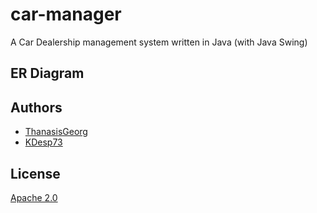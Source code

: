 # car-manager

A Car Dealership management system written in Java (with Java Swing)

## ER Diagram



## Authors

- [ThanasisGeorg](https://github.com/ThanasisGeorg)
- [KDesp73](https://github.com/KDesp73)

## License

[Apache 2.0](./LICENSE)
